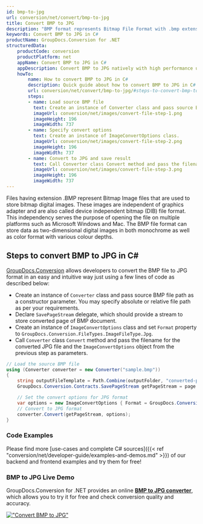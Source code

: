 ```yaml
---
id: bmp-to-jpg
url: conversion/net/convert/bmp-to-jpg
title: Convert BMP to JPG
description: "BMP format represents Bitmap File Format with .bmp extension. Learn how to convert BMP to JPG file programmatically in C# language using GroupDocs.Conversion for .NET library."
keywords: Convert BMP to JPG in C#
productName: GroupDocs.Conversion for .NET
structuredData:
    productCode: conversion
    productPlatform: net
    appName: Convert BMP to JPG in C#
    appDescription: Convert BMP to JPG natively with high performance using C# language and server side GroupDocs.Conversion for .NET APIs, without the use of any software like Microsoft or Open Office.
    howTo:
        name: How to convert BMP to JPG in C# 
        description: Quick guide about how to convert BMP to JPG in C# with high performance and accuracy.
        url: conversion/net/convert/bmp-to-jpg/#steps-to-convert-bmp-to-jpg-in-c
        steps:
        - name: Load source BMP file 
          text: Create an instance of Converter class and pass source BMP file path as a constructor parameter. You may specify absolute or relative file path as per your requirements. 
          imageUrl: conversion/net/images/convert-file-step-1.png
          imageHeight: 196
          imageWidth: 737
        - name: Specify convert options 
          text: Create an instance of ImageConvertOptions class.
          imageUrl: conversion/net/images/convert-file-step-2.png
          imageHeight: 196
          imageWidth: 737
        - name: Convert to JPG and save result 
          text: Call Converter class Convert method and pass the filename for the converted HTML file and the ImageConvertOptions object from the previous step as parameters.
          imageUrl: conversion/net/images/convert-file-step-3.png
          imageHeight: 196
          imageWidth: 737
---
```


Files having extension .BMP represent Bitmap Image files that are used to store bitmap digital images. These images are independent of graphics adapter and are also called device independent bitmap (DIB) file format. This independency serves the purpose of opening the file on multiple platforms such as Microsoft Windows and Mac. The BMP file format can store data as two-dimensional digital images  in both monochrome as well as color format with various colour depths.

## Steps to convert BMP to JPG in C#

[GroupDocs.Conversion](https://products.groupdocs.com/conversion/net) allows developers to convert the BMP file to JPG format in an easy and intuitive way just using a few lines of code as described below:

* Create an instance of `Converter` class and pass source BMP file path as a constructor parameter. You may specify absolute or relative file path as per your requirements. 
* Declare `SavePageStream` delegate, which should provide a stream to store converted page of BMP document.
* Create an instance of `ImageConvertOptions` class and set `Format` property to `GroupDocs.Conversion.FileTypes.ImageFileType.Jpg`.
* Call `Converter` class `Convert` method and pass the filename for the converted JPG file and the `ImageConvertOptions` object from the previous step as parameters.

```csharp
// Load the source BMP file
using (Converter converter = new Converter("sample.bmp"))
{
    string outputFileTemplate = Path.Combine(outputFolder, "converted-page-{0}.jpg");
    GroupDocs.Conversion.Contracts.SavePageStream getPageStream = page => new FileStream(string.Format(outputFileTemplate, page), FileMode.Create);

    // Set the convert options for JPG format
    var options = new ImageConvertOptions { Format = GroupDocs.Conversion.FileTypes.ImageFileType.Jpg };   
    // Convert to JPG format
    converter.Convert(getPageStream, options);
}
```

### Code Examples

Please find more [use-cases and complete C# sources]({{< ref "conversion/net/developer-guide/examples-and-demos.md" >}}) of our backend and frontend examples and try them for free!

### BMP to JPG Live Demo

GroupDocs.Conversion for .NET provides an online [**BMP to JPG converter**](https://products.groupdocs.app/conversion/bmp-to-jpg), which allows you to try it for free and check conversion quality and accuracy.

[!["Convert BMP to JPG"](conversion/net/images/convert-to-jpg/convert-bmp-to-jpg.png)](https://products.groupdocs.app/conversion/bmp-to-jpg)